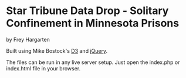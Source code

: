 Star Tribune Data Drop - Solitary Confinement in Minnesota Prisons
================

by Frey Hargarten

Built using Mike Bostock's [D3](https://github.com/mbostock/d3) and [jQuery](https://github.com/jquery/jquery).

The files can be run in any live server setup. Just open the index.php or index.html file in your browser.

